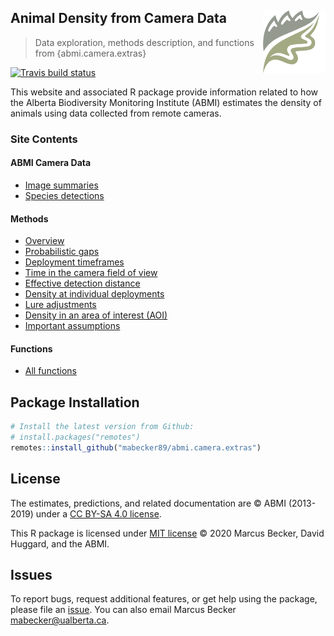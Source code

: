 
## Animal Density from Camera Data <img src = "man/figures/ABMI-notext.png" height="100" width="100" align="right" />

> Data exploration, methods description, and functions from
> {abmi.camera.extras}

<!-- badges: start -->

[![Travis build
status](https://travis-ci.org/mabecker89/abmi.camera.extras.svg?branch=master)](https://travis-ci.org/mabecker89/abmi.camera.extras)
<!-- badges: end -->

This website and associated R package provide information related to how
the Alberta Biodiversity Monitoring Institute (ABMI) estimates the
density of animals using data collected from remote cameras.

### Site Contents

#### ABMI Camera Data

  - [Image
    summaries](https://mabecker89.github.io/abmi.camera.extras/articles/images.html)
  - [Species
    detections](https://mabecker89.github.io/abmi.camera.extras/articles/detections.html)

#### Methods

  - [Overview](link)
  - [Probabilistic
    gaps](https://mabecker89.github.io/abmi.camera.extras/articles/gaps.html)
  - [Deployment
    timeframes](https://mabecker89.github.io/abmi.camera.extras/articles/timeframes.html)
  - [Time in the camera field of
    view](https://mabecker89.github.io/abmi.camera.extras/articles/fov.html)
  - [Effective detection
    distance](https://mabecker89.github.io/abmi.camera.extras/articles/edd.html)
  - [Density at individual
    deployments](https://mabecker89.github.io/abmi.camera.extras/articles/dep-density.html)
  - [Lure
    adjustments](https://mabecker89.github.io/abmi.camera.extras/articles/lure.html)
  - [Density in an area of interest
    (AOI)](https://mabecker89.github.io/abmi.camera.extras/articles/aoi-density.html)
  - [Important
    assumptions](https://mabecker89.github.io/abmi.camera.extras/articles/assumptions.html)

#### Functions

  - [All
    functions](https://mabecker89.github.io/abmi.camera.extras/references/index.html)

## Package Installation

``` r
# Install the latest version from Github:
# install.packages("remotes")
remotes::install_github("mabecker89/abmi.camera.extras")
```

## License

The estimates, predictions, and related documentation are © ABMI
(2013-2019) under a [CC BY-SA 4.0
license](https://creativecommons.org/licenses/by-sa/4.0/).

This R package is licensed under [MIT
license](https://github.com/mabecker89/abmi.camera.extras/blob/master/LICENSE)
© 2020 Marcus Becker, David Huggard, and the ABMI.

## Issues

To report bugs, request additional features, or get help using the
package, please file an
[issue](https://github.com/mabecker89/abmi.camera.extras/issues). You
can also email Marcus Becker <mabecker@ualberta.ca>.
